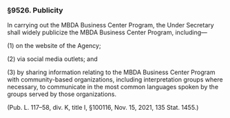 ### §9526. Publicity ###

In carrying out the MBDA Business Center Program, the Under Secretary shall widely publicize the MBDA Business Center Program, including—

(1) on the website of the Agency;

(2) via social media outlets; and

(3) by sharing information relating to the MBDA Business Center Program with community-based organizations, including interpretation groups where necessary, to communicate in the most common languages spoken by the groups served by those organizations.

(Pub. L. 117–58, div. K, title I, §100116, Nov. 15, 2021, 135 Stat. 1455.)